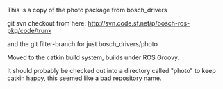 This is a copy of the photo package from bosch\_drivers

git svn checkout from here:
http://svn.code.sf.net/p/bosch-ros-pkg/code/trunk

and the git filter-branch for just bosch\_drivers/photo

Moved to the catkin build system, builds under ROS Groovy.

It should probably be checked out into a directory called "photo"
to keep catkin happy, this seemed like a bad repository name.
